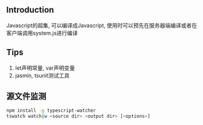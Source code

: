 ## Introduction
Javascript的超集, 可以编译成Javascript, 使用时可以预先在服务器端编译或者在客户端调用system.js进行编译  


## Tips
1. let声明常量, var声明变量
2. jasmin, tsunit测试工具


## 源文件监测  
```bash
npm install -g typescript-watcher
tswatch watch|w <source dir> <output dir> [<options>]
```

